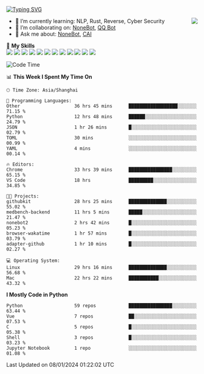 [![Typing SVG](https://readme-typing-svg.herokuapp.com?size=25&duration=2500&color=8C43EA&vCenter=true&width=200&height=40&lines=Hi+there+%F0%9F%91%8B%F0%9F%8F%BB;I'm+yanyongyu)](https://git.io/typing-svg)

<a href="#">
  <img align="right" src="https://github-readme-stats.vercel.app/api?username=yanyongyu&count_private=true&show_icons=true&bg_color=15,f2f7fd,E0EAFC" />
</a>

- 🌱 I’m currently learning: NLP, Rust, Reverse, Cyber Security
- 👯 I’m collaborating on: [NoneBot](https://github.com/nonebot), [QQ Bot](https://github.com/Mrs4s/go-cqhttp)
- 💬 Ask me about: [NoneBot](https://github.com/nonebot), [CAI](https://github.com/cscs181/CAI)

🌟 **My Skills**  
![](https://img.shields.io/badge/-Python-3e74a2?style=flat-square&logo=Python&logoColor=fff)
![](https://img.shields.io/badge/-TypeScript-3178C6?style=flat-square&logo=TypeScript&logoColor=fff)
![](https://img.shields.io/badge/-Vue-4fc08d?style=flat-square&logo=Vue.js&logoColor=fff)
![](https://img.shields.io/badge/-React-2d98ce?style=flat-square&logo=React&logoColor=fff)
![](https://img.shields.io/badge/-FastAPI-009688?style=flat-square&logo=FastAPI&logoColor=fff)
![](https://img.shields.io/badge/-Linux-000000?style=flat-square&logo=Linux&logoColor=fff)
![](https://img.shields.io/badge/-Docker-2496ED?style=flat-square&logo=Docker&logoColor=fff)
![](https://img.shields.io/badge/-Kubernetes-326CE5?style=flat-square&logo=Kubernetes&logoColor=fff)
![](https://img.shields.io/badge/-GitHub%20Actions-2088FF?style=flat-square&logo=GitHubActions&logoColor=fff)
![](https://img.shields.io/badge/-PostgreSQL-4169E1?style=flat-square&logo=PostgreSQL&logoColor=fff)
![](https://img.shields.io/badge/-Redis-DC382D?style=flat-square&logo=Redis&logoColor=fff)
![](https://img.shields.io/badge/-MongoDB-47A248?style=flat-square&logo=MongoDB&logoColor=fff)

<!--START_SECTION:waka-->
![Code Time](http://img.shields.io/badge/Code%20Time-5%2C656%20hrs%2040%20mins-blue)

📊 **This Week I Spent My Time On** 

```text
🕑︎ Time Zone: Asia/Shanghai

💬 Programming Languages: 
Other                    36 hrs 45 mins      ██████████████████░░░░░░░   71.15 % 
Python                   12 hrs 48 mins      ██████░░░░░░░░░░░░░░░░░░░   24.79 % 
JSON                     1 hr 26 mins        █░░░░░░░░░░░░░░░░░░░░░░░░   02.79 % 
TOML                     30 mins             ░░░░░░░░░░░░░░░░░░░░░░░░░   00.99 % 
YAML                     4 mins              ░░░░░░░░░░░░░░░░░░░░░░░░░   00.14 % 

🔥 Editors: 
Chrome                   33 hrs 39 mins      ████████████████░░░░░░░░░   65.15 % 
VS Code                  18 hrs              █████████░░░░░░░░░░░░░░░░   34.85 % 

🐱‍💻 Projects: 
githubkit                28 hrs 25 mins      ██████████████░░░░░░░░░░░   55.02 % 
medbench-backend         11 hrs 5 mins       █████░░░░░░░░░░░░░░░░░░░░   21.47 % 
nonebot2                 2 hrs 42 mins       █░░░░░░░░░░░░░░░░░░░░░░░░   05.23 % 
browser-wakatime         1 hr 57 mins        █░░░░░░░░░░░░░░░░░░░░░░░░   03.79 % 
adapter-github           1 hr 10 mins        █░░░░░░░░░░░░░░░░░░░░░░░░   02.27 % 

💻 Operating System: 
Linux                    29 hrs 16 mins      ██████████████░░░░░░░░░░░   56.68 % 
Mac                      22 hrs 22 mins      ███████████░░░░░░░░░░░░░░   43.32 % 
```

**I Mostly Code in Python** 

```text
Python                   59 repos            ████████████████░░░░░░░░░   63.44 % 
Vue                      7 repos             ██░░░░░░░░░░░░░░░░░░░░░░░   07.53 % 
C                        5 repos             █░░░░░░░░░░░░░░░░░░░░░░░░   05.38 % 
Shell                    3 repos             █░░░░░░░░░░░░░░░░░░░░░░░░   03.23 % 
Jupyter Notebook         1 repo              ░░░░░░░░░░░░░░░░░░░░░░░░░   01.08 % 
```




 Last Updated on 08/01/2024 01:22:02 UTC
<!--END_SECTION:waka-->
